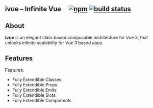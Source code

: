 ## ivue &ndash; Infinite Vue &nbsp; &nbsp; [![npm](https://img.shields.io/npm/v/ivue.svg)](https://www.npmjs.com/package/ivue) [![build status](https://github.com/infinite-system/ivue/actions/workflows/ci.yml/badge.svg?branch=main)](https://github.com/infinite-system/ivue/actions/workflows/ci.yml)

## About

**ivue** is an elegant class based composable architecture for Vue 3, that unlocks infinite scalability for Vue 3 based apps.

## Features
Features:
- Fully Extendible Classes
- Fully Extendible Props
- Fully Extendible Emits
- Fully Extendible Slots
- Fully Extendible Components